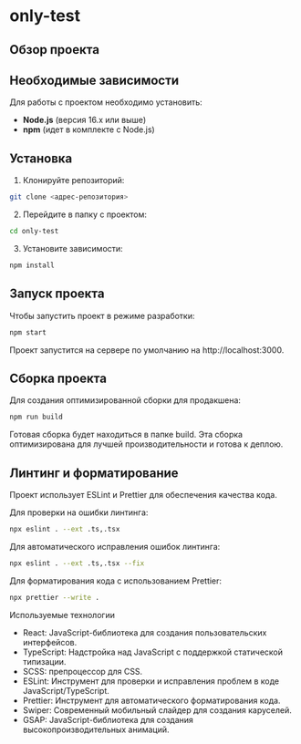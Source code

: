 # only-test

## Обзор проекта

## Необходимые зависимости

Для работы с проектом необходимо установить:

- **Node.js** (версия 16.x или выше)
- **npm** (идет в комплекте с Node.js)

## Установка

1. Клонируйте репозиторий:

```bash
git clone <адрес-репозитория>
```

2. Перейдите в папку с проектом:

 ```bash
cd only-test
```

3. Установите зависимости:

 ```bash
npm install
```

## Запуск проекта

Чтобы запустить проект в режиме разработки:

 ```bash
npm start
```

Проект запустится на сервере по умолчанию на http://localhost:3000.

## Сборка проекта

Для создания оптимизированной сборки для продакшена:

 ```bash
npm run build
```

Готовая сборка будет находиться в папке build. Эта сборка оптимизирована для лучшей производительности и готова к деплою.

## Линтинг и форматирование

Проект использует ESLint и Prettier для обеспечения качества кода.

Для проверки на ошибки линтинга:

 ```bash
npx eslint . --ext .ts,.tsx
```

Для автоматического исправления ошибок линтинга:

 ```bash
npx eslint . --ext .ts,.tsx --fix
```

Для форматирования кода с использованием Prettier:

 ```bash
npx prettier --write .
```

Используемые технологии

- React: JavaScript-библиотека для создания пользовательских интерфейсов.
- TypeScript: Надстройка над JavaScript с поддержкой статической типизации.
- SCSS: препроцессор для CSS.
- ESLint: Инструмент для проверки и исправления проблем в коде JavaScript/TypeScript.
- Prettier: Инструмент для автоматического форматирования кода.
- Swiper: Современный мобильный слайдер для создания каруселей.
- GSAP: JavaScript-библиотека для создания высокопроизводительных анимаций.